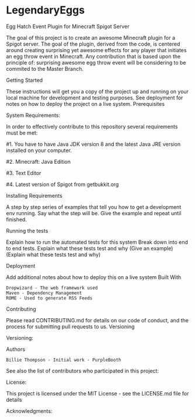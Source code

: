 # LegendaryEggs
Egg Hatch Event Plugin for Minecraft Spigot Server

The goal of this project is to create an awesome Minecraft plugin for a Spigot server.
The goal of the plugin, derived from the code, is centered around creating surprising yet awesome effects for any player that initiates an egg throw event in Minecraft. Any contribution that is based upon the principle of: surprising awesome egg throw event will be considering to be commited to the Master Branch.


Getting Started

These instructions will get you a copy of the project up and running on your local machine for development and testing purposes. See deployment for notes on how to deploy the project on a live system.
Prerequisites

System Requirements:

In order to effectively contribute to this repository several requirements must be met:

#1. You have to have Java JDK version 8 and the latest Java JRE version installed on your computer.

#2. Minecraft: Java Edition

#3. Text Editor

#4. Latest version of Spigot from getbukkit.org 

Installing Requirements

A step by step series of examples that tell you how to get a development env running. Say what the step will be. Give the example and repeat until finished.

Running the tests

Explain how to run the automated tests for this system
Break down into end to end tests. Explain what these tests test and why (Give an example)
(Explain what these tests test and why)

Deployment

Add additional notes about how to deploy this on a live system
Built With

    Dropwizard - The web framework used
    Maven - Dependency Management
    ROME - Used to generate RSS Feeds

Contributing

Please read CONTRIBUTING.md for details on our code of conduct, and the process for submitting pull requests to us.
Versioning

Versioning:

Authors

    Billie Thompson - Initial work - PurpleBooth

See also the list of contributors who participated in this project:

License:

This project is licensed under the MIT License - see the LICENSE.md file for details

Acknowledgments:

